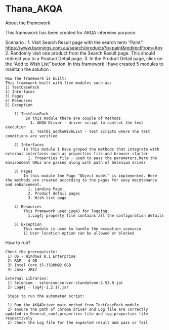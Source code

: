 # Thana_AKQA

About the Framework

This framework has been created for AKQA interview purpose. 

 Scenario : 
    1. Visit Search Result page with the search term “Paint”: https://www.bunnings.com.au/search/products?q=paint&redirectFrom=Any
    2. Randomly visit one product from the Search Result page. This should redirect you to a Product Detail page.
    3. In the Product Detail page, click on the “Add to Wish List” button. In this framework I have created 5 modules to maintain the solution :
 
	How the framework is built:
  	This framework built with five modules such as:
	1) TestCasePack
	2) Interfaces
	3) Pages
	4) Resources
	5) Exception

		1) TestCasePack
			 In this module there are couple of methods 
			   1. AKQA Driver - driver script to control the test execution
			   2. Test01_addtoWishList - test scripts where the test conditions are verified

		2) Interfaces
			In this module I have groped the methods that integrate with external interfaces such as properties file and browser starter
			  1. Properties file - used to pass the parameters,here the environment URLs are passed along with path of Selenium driver

		3) Pages
			In this module the Page "Object model" is implemented. Here the methods are created according to the pages for easy maintenance and enhancement.
			  1. Landing Page
			  2. Product detail pages
			  3. Wish list page

		4) Resources
			This framework used Log4J for logging.
			  1.Log4j property file contains all the configuration details

		5) Exception
			This module is used to handle the exception scenario
			1) User location option can be allowed or blocked

How to run?

	Check the prerequisite:
	 1) OS - Windows 8.1 Enterprise
	 2) RAM - 4 GB
	 3) Intel Core i5-3320M@2.6GB
	 4) Java- JRE7
	 
	External Libraries:
	 1) Selenium - selenium-server-standalone-2.53.0.jar
	 2) Log4j - log4j-1.2.17.jar
	 
	 Steps to run the automated script:
	 
	 1) Run the AKQADriver main method from TestCasePack module
	 2) ensure the path of chrome driver and Log file are correctly updated in General_conf.properties file and log.properties file respectively
	 2) Check the Log file for the expected result and pass or fail
